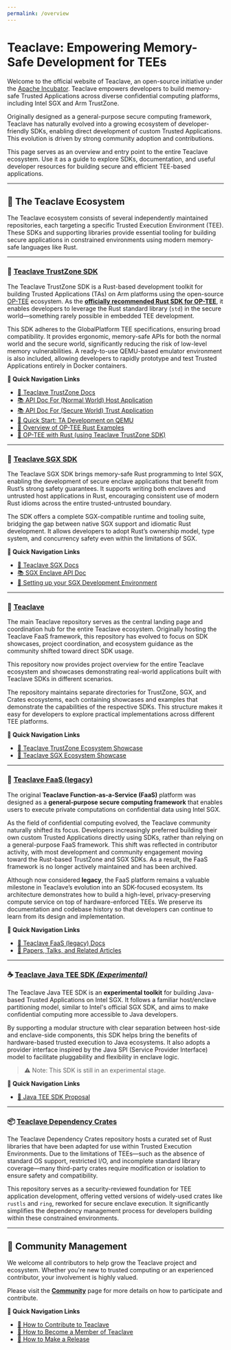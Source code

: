 ```yaml
---
permalink: /overview
---
```


# Teaclave: Empowering Memory-Safe Development for TEEs

Welcome to the official website of Teaclave, an open-source initiative under the [Apache Incubator](https://incubator.apache.org/). Teaclave empowers developers to build memory-safe Trusted Applications across diverse confidential computing platforms, including Intel SGX and Arm TrustZone.

Originally designed as a general-purpose secure computing framework, Teaclave has naturally evolved into a growing ecosystem of developer-friendly SDKs, enabling direct development of custom Trusted Applications. This evolution is driven by strong community adoption and contributions.

This page serves as an overview and entry point to the entire Teaclave ecosystem. Use it as a guide to explore SDKs, documentation, and useful developer resources for building secure and efficient TEE-based applications.

---

## 🔧 The Teaclave Ecosystem

The Teaclave ecosystem consists of several independently maintained repositories, each targeting a specific Trusted Execution Environment (TEE). These SDKs and supporting libraries provide essential tooling for building secure applications in constrained environments using modern memory-safe languages like Rust.

---

### 🔐 [Teaclave TrustZone SDK](https://github.com/apache/incubator-teaclave-trustzone-sdk/)

The Teaclave TrustZone SDK is a Rust-based development toolkit for building Trusted Applications (TAs) on Arm platforms using the open-source [OP-TEE](https://optee.readthedocs.io/) ecosystem. As the [**officially recommended Rust SDK for OP-TEE**](https://optee.readthedocs.io/en/latest/building/optee_with_rust.html), it enables developers to leverage the Rust standard library (`std`) in the secure world—something rarely possible in embedded TEE development.

This SDK adheres to the GlobalPlatform TEE specifications, ensuring broad compatibility. It provides ergonomic, memory-safe APIs for both the normal world and the secure world, significantly reducing the risk of low-level memory vulnerabilities. A ready-to-use QEMU-based emulator environment is also included, allowing developers to rapidly prototype and test Trusted Applications entirely in Docker containers.

**📄 Quick Navigation Links**
- [📘 Teaclave TrustZone Docs](/trustzone-sdk-docs)
- [📚 API Doc For (Normal World) Host Application](https://teaclave.apache.org/api-docs/trustzone-sdk/optee_teec/)
- [📚 API Doc For (Secure World) Trust Application](https://teaclave.apache.org/api-docs/trustzone-sdk/optee_utee/)
- [🚀 Quick Start: TA Development on QEMU](/trustzone-sdk-docs/emulate-and-dev-in-docker.md)
- [🚀 Overview of OP-TEE Rust Examples](/trustzone-sdk-docs/overview-of-optee-rust-examples)
- [🔗 OP-TEE with Rust (using Teaclave TrustZone SDK)](https://optee.readthedocs.io/en/latest/building/optee_with_rust.html)

---

### 🔐 [Teaclave SGX SDK](https://github.com/apache/incubator-teaclave-sgx-sdk/)

The Teaclave SGX SDK brings memory-safe Rust programming to Intel SGX, enabling the development of secure enclave applications that benefit from Rust’s strong safety guarantees. It supports writing both enclaves and untrusted host applications in Rust, encouraging consistent use of modern Rust idioms across the entire trusted-untrusted boundary.

The SDK offers a complete SGX-compatible runtime and tooling suite, bridging the gap between native SGX support and idiomatic Rust development. It allows developers to adopt Rust’s ownership model, type system, and concurrency safety even within the limitations of SGX.

**📄 Quick Navigation Links**
- [📘 Teaclave SGX Docs](/sgx-sdk-docs/)
- [📚 SGX Enclave API Doc](https://teaclave.apache.org/api-docs/sgx-sdk/)
- [🚀 Setting up your SGX Development Environment](/sgx-sdk-docs/environment-setup)

---

### 🔐 [Teaclave](https://github.com/apache/incubator-teaclave/)

The main Teaclave repository serves as the central landing page and coordination hub for the entire Teaclave ecosystem. Originally hosting the Teaclave FaaS framework, this repository has evolved to focus on SDK showcases, project coordination, and ecosystem guidance as the community shifted toward direct SDK usage.

This repository now provides project overview for the entire Teaclave ecosystem and showcases demonstrating real-world applications built with Teaclave SDKs in different scenarios.

The repository maintains separate directories for TrustZone, SGX, and Crates ecosystems, each containing showcases and examples that demonstrate the capabilities of the respective SDKs. This structure makes it easy for developers to explore practical implementations across different TEE platforms.

**📄 Quick Navigation Links**
- [🚀 Teaclave TrustZone Ecosystem Showcase](/teaclave-docs/trustzone/)
- [🚀 Teaclave SGX Ecosystem Showcase](/teaclave-docs/sgx/)

---

### 🔐 [Teaclave FaaS (legacy)](https://github.com/apache/incubator-teaclave/tree/legacy)

The original **Teaclave Function-as-a-Service (FaaS)** platform was designed as a **general-purpose secure computing framework** that enables users to execute private computations on confidential data using Intel SGX.

As the field of confidential computing evolved, the Teaclave community naturally shifted its focus. Developers increasingly preferred building their own custom Trusted Applications directly using SDKs, rather than relying on a general-purpose FaaS framework. This shift was reflected in contributor activity, with most development and community engagement moving toward the Rust-based TrustZone and SGX SDKs. As a result, the FaaS framework is no longer actively maintained and has been archived.

Although now considered **legacy**, the FaaS platform remains a valuable milestone in Teaclave’s evolution into an SDK-focused ecosystem. Its architecture demonstrates how to build a high-level, privacy-preserving compute service on top of hardware-enforced TEEs.  We preserve its documentation and codebase history so that developers can continue to learn from its design and implementation.

**📄 Quick Navigation Links**
- [📘 Teaclave FaaS (legacy) Docs](/docs/)
- [📘 Papers, Talks, and Related Articles](/docs/papers-talks)

---

### ☕ [Teaclave Java TEE SDK *(Experimental)*](https://github.com/apache/incubator-teaclave-java-tee-sdk/)

The Teaclave Java TEE SDK is an **experimental toolkit** for building Java-based Trusted Applications on Intel SGX. It follows a familiar host/enclave partitioning model, similar to Intel's official SGX SDK, and aims to make confidential computing more accessible to Java developers.

By supporting a modular structure with clear separation between host-side and enclave-side components, this SDK helps bring the benefits of hardware-based trusted execution to Java ecosystems. It also adopts a provider interface inspired by the Java SPI (Service Provider Interface) model to facilitate pluggability and flexibility in enclave logic.

> ⚠️ Note: This SDK is still in an experimental stage.

**📄 Quick Navigation Links**
- [📘 Java TEE SDK Proposal](/blog/2022/10/08/accepting-java-enclave-proposal)

---

### 📦 [Teaclave Dependency Crates](https://github.com/apache/incubator-teaclave-crates)

The Teaclave Dependency Crates repository hosts a curated set of Rust libraries that have been adapted for use within Trusted Execution Environments. Due to the limitations of TEEs—such as the absence of standard OS support, restricted I/O, and incomplete standard library coverage—many third-party crates require modification or isolation to ensure safety and compatibility.

This repository serves as a security-reviewed foundation for TEE application development, offering vetted versions of widely-used crates like `rustls` and `ring`, reworked for secure enclave execution. It significantly simplifies the dependency management process for developers building within these constrained environments.

---

## 👥 Community Management

We welcome all contributors to help grow the Teaclave project and ecosystem. Whether you're new to trusted computing or an experienced contributor, your involvement is highly valued.

Please visit the [**Community**](/community) page for more details on how to participate and contribute.

**📄 Quick Navigation Links**
- [🚀 How to Contribute to Teaclave](/contributing)
- [🚀 How to Become a Member of Teaclave](/becoming-a-member)
- [🚀 How to Make a Release](/release-guide)
